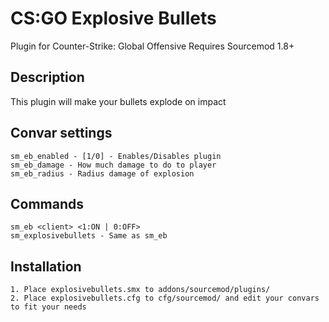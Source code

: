# CS:GO Explosive Bullets

Plugin for Counter-Strike: Global Offensive
Requires Sourcemod 1.8+

## Description
This plugin will make your bullets explode on impact

## Convar settings
```
sm_eb_enabled - [1/0] - Enables/Disables plugin
sm_eb_damage - How much damage to do to player
sm_eb_radius - Radius damage of explosion
```

## Commands
```
sm_eb <client> <1:ON | 0:OFF>
sm_explosivebullets - Same as sm_eb
```

## Installation
```
1. Place explosivebullets.smx to addons/sourcemod/plugins/
2. Place explosivebullets.cfg to cfg/sourcemod/ and edit your convars to fit your needs
```
